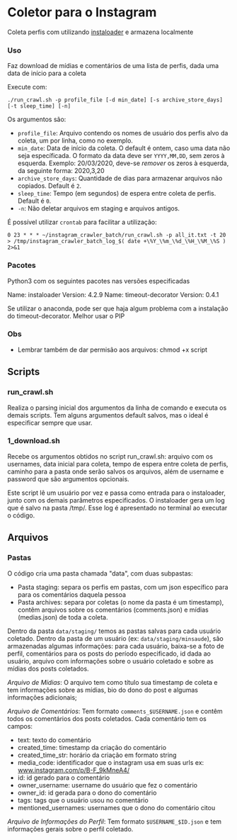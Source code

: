 # Coletor para o Instagram

Coleta perfis com utilizando [instaloader](https://instaloader.github.io/) e armazena localmente

### Uso
Faz download de mídias e comentários de uma lista de perfis, dada uma data de início para a coleta

Execute com:
```
./run_crawl.sh -p profile_file [-d min_date] [-s archive_store_days] [-t sleep_time] [-n]
```
Os argumentos são:
* `profile_file`: Arquivo contendo os nomes de usuário dos perfis alvo da coleta, um por linha, como no exemplo.
* `min_date`: Data de início da coleta. O default é ontem, caso uma data não seja específicada. O formato da data deve ser `YYYY,MM,DD`, sem zeros à esquerda. Exemplo: 20/03/2020, deve-se *remover* os zeros à esquerda, da seguinte forma: 2020,3,20
* `archive_store_days`: Quantidade de dias para armazenar arquivos não copiados. Default é `2`.
* `sleep_time`: Tempo (em segundos) de espera entre coleta de perfis. Default é `0`.
* `-n`: Não deletar arquivos em staging e arquivos antigos.

 É possível utilizar `crontab` para facilitar a utilização:
```
0 23 * * * ~/instagram_crawler_batch/run_crawl.sh -p all_it.txt -t 20 > /tmp/instagram_crawler_batch_log_$( date +\%Y_\%m_\%d_\%H_\%M_\%S ) 2>&1
```

### Pacotes
Python3 com os seguintes pacotes nas versões especificadas

Name: instaloader
Version: 4.2.9
Name: timeout-decorator
Version: 0.4.1

Se utilizar o anaconda, pode ser que haja algum problema com a instalação do timeout-decorator. Melhor usar o PIP

### Obs
* Lembrar também de dar permisão aos arquivos: chmod +x script

## Scripts

### run_crawl.sh
Realiza o parsing inicial dos argumentos da linha de comando e executa os demais scripts. Tem alguns argumentos default salvos, mas o ideal é especificar sempre que usar.


### 1_download.sh

Recebe os argumentos obtidos no script run_crawl.sh: arquivo com os usernames, data inicial para coleta, tempo de espera entre coleta de perfis, caminho para a pasta onde serão salvos os arquivos, além de username e password que são argumentos opcionais.

Este script lê um usuário por vez e passa como entrada para o instaloader, junto com os demais parâmetros especificados. O instaloader gera um log que é salvo na pasta /tmp/. Esse log é apresentado no terminal ao executar o código.

## Arquivos

### Pastas
O código cria uma pasta chamada "data", com duas subpastas:

* Pasta staging: separa os perfis em pastas, com um json específico para para os comentários daquela pessoa
* Pasta archives: separa por coletas (o nome da pasta é um timestamp), contêm arquivos sobre os comentários (comments.json) e mídias (medias.json) de toda a coleta.

Dentro da pasta `data/staging/` temos as pastas salvas para cada usuário coletado.
Dentro da pasta de um usuário (ex: `data/staging/minsaude`), são armazenadas algumas informações: para cada usuário, baixa-se a foto de perfil, comentários para os posts do período especificado, id dada ao usuário, arquivo com informações sobre o usuário coletado e sobre as mídias dos posts coletados.

*Arquivo de Mídias*: O arquivo tem como título sua timestamp de coleta e tem informações sobre as mídias, bio do dono do post e algumas informações adicionais;

*Arquivo de Comentários*: Tem formato `comments_$USERNAME.json` e contêm todos os comentários dos posts coletados. Cada comentário tem os campos:
* text: texto do comentário
* created_time: timestamp da criação do comentário
* created_time_str: horário da criação em formato string
* media_code: identificador que o instagram usa em suas urls ex: www.instagram.com/p/B-F_9kMneA4/
* id: id gerado para o comentário
* owner_username: username do usuário que fez o comentário
* owner_id: id gerada para o dono do comentário
* tags: tags que o usuário usou no comentário
* mentioned_usernames: usernames que o dono do comentário citou

*Arquivo de Informações do Perfil*: Tem formato `$USERNAME_$ID.json` e tem informações gerais sobre o perfil coletado.
